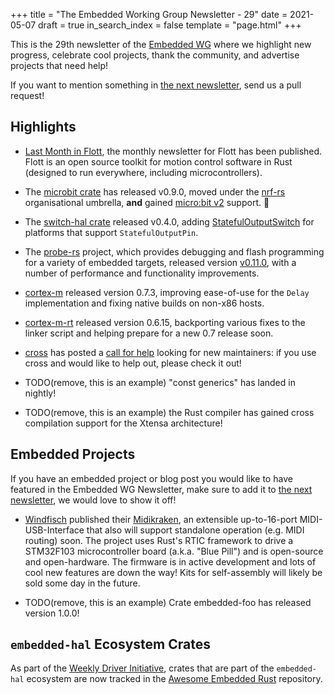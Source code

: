+++
title = "The Embedded Working Group Newsletter - 29"
date = 2021-05-07
draft = true
in_search_index = false
template = "page.html"
+++

<!-- TODO before release set `draft` to `false` and `in_search_index` to `true` -->

This is the 29th newsletter of the [Embedded WG] where we highlight new progress, celebrate cool projects, thank the community, and advertise projects that need help!

[Embedded WG]: https://github.com/rust-embedded/wg

<!-- TODO uncomment -->

<!-- Discuss on [#rust-embedded:matrix.org], [users.rust-lang.org], [on twitter], or [on reddit]! -->

<!-- [#rust-embedded:matrix.org]: https://matrix.to/#/#rust-embedded:matrix.org -->
<!-- [users.rust-lang.org]: https://example.org/#TODO -->
<!-- [on twitter]: https://example.org/#TODO -->
<!-- [on reddit]: https://example.org/#TODO -->

<!-- more -->

If you want to mention something in [the next newsletter], send us a pull request!

<!-- TODO before release add the next template! -->

[the next newsletter]: https://github.com/rust-embedded/blog/edit/master/content/${TODO}.md

## Highlights

<!--
TODO Add news related to embedded Rust that are not about new crates releases here. Things that go here include:

    * Blog Posts
    * Proof of concepts
    * Product releases
    * Upstream changes/releases
-->

- [Last Month in Flott](https://flott-motion.org/news/last-month-in-flott-may-2021/), the monthly newsletter for Flott has been published. Flott is an open source toolkit for motion control software in Rust (designed to run everywhere, including microcontrollers).

- The [microbit crate](https://crates.io/crates/microbit) has released v0.9.0, moved under the [nrf-rs](https://github.com/nrf-rs/microbit) organisational umbrella, **and** gained [micro:bit v2](https://github.com/nrf-rs/microbit/pull/44) support. 🎉
- The [switch-hal crate](https://crates.io/crates/switch-hal) released v0.4.0, adding [StatefulOutputSwitch](https://docs.rs/switch-hal/0.4.0/switch_hal/trait.StatefulOutputSwitch.html) for platforms that support `StatefulOutputPin`.
- The [probe-rs](https://probe.rs) project, which provides debugging and flash programming for a variety of embedded targets, released version [v0.11.0](https://probe.rs/blog/release-0-11-0/), with a number of performance and functionality improvements.
- [cortex-m](https://crates.io/crates/cortex-m) released version 0.7.3, improving ease-of-use for the `Delay` implementation and fixing native builds on non-x86 hosts.
- [cortex-m-rt](https://crates.io/crates/cortex-m-rt) released version 0.6.15, backporting various fixes to the linker script and helping prepare for a new 0.7 release soon.
- [cross](https://github.com/rust-embedded/cross) has posted a [call for help](https://github.com/rust-embedded/cross/issues/574) looking for new maintainers: if you use cross and would like to help out, please check it out!

- TODO(remove, this is an example) "const generics" has landed in nightly!

- TODO(remove, this is an example) the Rust compiler has gained cross compilation support for the Xtensa architecture!

## Embedded Projects

<!--
TODO Add news about embedded projects here. Things that
go here include:

    * New crates
    * New releases of existing crates
    * Embedded Application releases
-->

If you have an embedded project or blog post you would like to have featured in the Embedded WG Newsletter, make sure to add it to [the next newsletter], we would love to show it off!

- [Windfisch] published their [Midikraken], an extensible up-to-16-port MIDI-USB-Interface that also will support standalone operation (e.g. MIDI routing) soon. The project uses Rust's RTIC framework to drive a STM32F103 microcontroller board (a.k.a. "Blue Pill") and is open-source and open-hardware. The firmware is in active development and lots of cool new features are down the way! Kits for self-assembly will likely be sold some day in the future.

[Windfisch]: https://windfis.ch
[MidiKraken]: https://github.com/Windfisch/midikraken

- TODO(remove, this is an example) Crate embedded-foo has released version 1.0.0!

<!-- LINK SECTION FOR HIGHLIGHTS AND EMBEDDED PROJECTS -->

<!--
TODO: Put all markdown links here for User names. Prefer
Github usernames, twitter handles, or blog URLs. If you
are submitting for yourself, please choose whatever link
you would like for yourself.
-->
[someusername]: https://github.com/...
[@sometwittername]: https://twitter.com/...

<!--
TODO: Put all links for content here.
-->
[embedded-foo 1.0.0 released]: https://example.com/blog/...

## `embedded-hal` Ecosystem Crates

As part of the [Weekly Driver Initiative], crates that are part of the `embedded-hal` ecosystem are now tracked in the [Awesome Embedded Rust] repository.

[Awesome Embedded Rust]: https://github.com/rust-embedded/awesome-embedded-rust
[Weekly Driver Initiative]: https://github.com/rust-embedded/wg/issues/39

